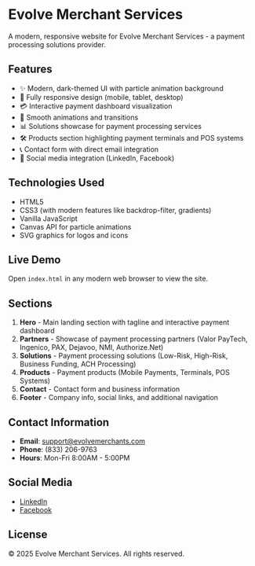 # Evolve Merchant Services

A modern, responsive website for Evolve Merchant Services - a payment processing solutions provider.

## Features

- ✨ Modern, dark-themed UI with particle animation background
- 📱 Fully responsive design (mobile, tablet, desktop)
- 💳 Interactive payment dashboard visualization
- 🎨 Smooth animations and transitions
- 📊 Solutions showcase for payment processing services
- 🛠️ Products section highlighting payment terminals and POS systems
- 📞 Contact form with direct email integration
- 🔗 Social media integration (LinkedIn, Facebook)

## Technologies Used

- HTML5
- CSS3 (with modern features like backdrop-filter, gradients)
- Vanilla JavaScript
- Canvas API for particle animations
- SVG graphics for logos and icons

## Live Demo

Open `index.html` in any modern web browser to view the site.

## Sections

1. **Hero** - Main landing section with tagline and interactive payment dashboard
2. **Partners** - Showcase of payment processing partners (Valor PayTech, Ingenico, PAX, Dejavoo, NMI, Authorize.Net)
3. **Solutions** - Payment processing solutions (Low-Risk, High-Risk, Business Funding, ACH Processing)
4. **Products** - Payment products (Mobile Payments, Terminals, POS Systems)
5. **Contact** - Contact form and business information
6. **Footer** - Company info, social links, and additional navigation

## Contact Information

- **Email**: support@evolvemerchants.com
- **Phone**: (833) 206-9763
- **Hours**: Mon-Fri 8:00AM - 5:00PM

## Social Media

- [LinkedIn](https://www.linkedin.com/company/evolve-merchant-services/)
- [Facebook](https://www.facebook.com/profile.php?id=61578773851860)

## License

© 2025 Evolve Merchant Services. All rights reserved.
